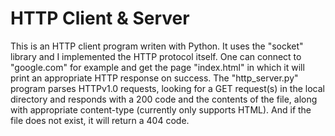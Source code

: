 # HTTP Client & Server
This is an HTTP client program writen with Python.
It uses the "socket" library and I implemented the HTTP protocol itself. One can connect to "google.com" for example and get the page "index.html" in which it will print an appropriate HTTP response on success.
The "http_server.py" program parses HTTPv1.0 requests, looking for a GET request(s) in the local directory and responds with a 200 code and the contents of the file, along with appropriate content-type (currently only supports HTML). And if the file does not exist, it will return a 404 code.
